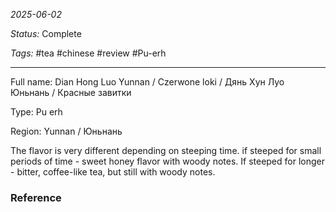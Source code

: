 *2025-06-02*

*Status:* Complete

*Tags:* #tea #chinese #review #Pu-erh

<hr>

Full name: Dian Hong Luo Yunnan / Czerwone loki / Дянь Хун Луо Юньнань / Красные завитки

Type: Pu erh 

Region: Yunnan / Юньнань

The flavor is very different depending on steeping time. if steeped for small periods of time - sweet honey flavor with woody notes. If steeped for longer - bitter, coffee-like tea, but still with woody notes.

### Reference